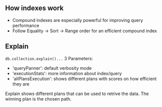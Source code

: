 ## How indexes work

-   Compound indexes are especially powerful for improving query performance
-   Follow Equality -> Sort -> Range order for an efficient compound index

## Explain

`db.collection.explain()...` 3 Parameters:

-   'queryPanner': default verbosity mode
-   'executionStats': more information about index/query
-   'allPlansExecution': shows different plans with scores on how efficient they
    are

Explain shows different plans that can be used to retrive the data. The winning
plan is the chosen path.
